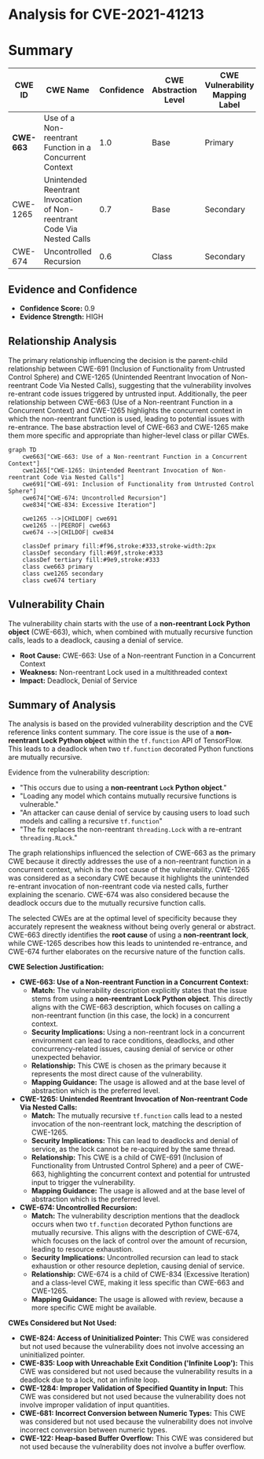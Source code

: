 # Analysis for CVE-2021-41213

# Summary
| CWE ID | CWE Name | Confidence | CWE Abstraction Level | CWE Vulnerability Mapping Label | CWE-Vulnerability Mapping Notes |
|---|---|---|---|---|---|
| **CWE-663** | Use of a Non-reentrant Function in a Concurrent Context | 1.0 | Base | Primary | Allowed |
| CWE-1265 | Unintended Reentrant Invocation of Non-reentrant Code Via Nested Calls | 0.7 | Base | Secondary | Allowed |
| CWE-674 | Uncontrolled Recursion | 0.6 | Class | Secondary | Allowed-with-Review |

## Evidence and Confidence

*   **Confidence Score:** 0.9
*   **Evidence Strength:** HIGH

## Relationship Analysis
The primary relationship influencing the decision is the parent-child relationship between CWE-691 (Inclusion of Functionality from Untrusted Control Sphere) and CWE-1265 (Unintended Reentrant Invocation of Non-reentrant Code Via Nested Calls), suggesting that the vulnerability involves re-entrant code issues triggered by untrusted input. Additionally, the peer relationship between CWE-663 (Use of a Non-reentrant Function in a Concurrent Context) and CWE-1265 highlights the concurrent context in which the non-reentrant function is used, leading to potential issues with re-entrance. The base abstraction level of CWE-663 and CWE-1265 make them more specific and appropriate than higher-level class or pillar CWEs.

```mermaid
graph TD
    cwe663["CWE-663: Use of a Non-reentrant Function in a Concurrent Context"]
    cwe1265["CWE-1265: Unintended Reentrant Invocation of Non-reentrant Code Via Nested Calls"]
    cwe691["CWE-691: Inclusion of Functionality from Untrusted Control Sphere"]
    cwe674["CWE-674: Uncontrolled Recursion"]
    cwe834["CWE-834: Excessive Iteration"]
    
    cwe1265 -->|CHILDOF| cwe691
    cwe1265 --|PEEROF| cwe663
    cwe674 -->|CHILDOF| cwe834
    
    classDef primary fill:#f96,stroke:#333,stroke-width:2px
    classDef secondary fill:#69f,stroke:#333
    classDef tertiary fill:#9e9,stroke:#333
    class cwe663 primary
    class cwe1265 secondary
    class cwe674 tertiary
```

## Vulnerability Chain
The vulnerability chain starts with the use of a **non-reentrant Lock Python object** (CWE-663), which, when combined with mutually recursive function calls, leads to a deadlock, causing a denial of service.
  - **Root Cause:** CWE-663: Use of a Non-reentrant Function in a Concurrent Context
  - **Weakness:** Non-reentrant Lock used in a multithreaded context
  - **Impact:** Deadlock, Denial of Service

## Summary of Analysis
The analysis is based on the provided vulnerability description and the CVE reference links content summary. The core issue is the use of a **non-reentrant Lock Python object** within the `tf.function` API of TensorFlow. This leads to a deadlock when two `tf.function` decorated Python functions are mutually recursive.

Evidence from the vulnerability description:
*   "This occurs due to using a **non-reentrant `Lock` Python object**."
*   "Loading any model which contains mutually recursive functions is vulnerable."
*   "An attacker can cause denial of service by causing users to load such models and calling a recursive `tf.function`"
*   "The fix replaces the non-reentrant `threading.Lock` with a re-entrant `threading.RLock`."

The graph relationships influenced the selection of CWE-663 as the primary CWE because it directly addresses the use of a non-reentrant function in a concurrent context, which is the root cause of the vulnerability. CWE-1265 was considered as a secondary CWE because it highlights the unintended re-entrant invocation of non-reentrant code via nested calls, further explaining the scenario. CWE-674 was also considered because the deadlock occurs due to the mutually recursive function calls.

The selected CWEs are at the optimal level of specificity because they accurately represent the weakness without being overly general or abstract. CWE-663 directly identifies the **root cause** of using a **non-reentrant lock**, while CWE-1265 describes how this leads to unintended re-entrance, and CWE-674 further elaborates on the recursive nature of the function calls.

**CWE Selection Justification:**

*   **CWE-663: Use of a Non-reentrant Function in a Concurrent Context:**
    *   **Match:** The vulnerability description explicitly states that the issue stems from using a **non-reentrant Lock Python object**. This directly aligns with the CWE-663 description, which focuses on calling a non-reentrant function (in this case, the lock) in a concurrent context.
    *   **Security Implications:** Using a non-reentrant lock in a concurrent environment can lead to race conditions, deadlocks, and other concurrency-related issues, causing denial of service or other unexpected behavior.
    *   **Relationship:** This CWE is chosen as the primary because it represents the most direct cause of the vulnerability.
    *   **Mapping Guidance:** The usage is allowed and at the base level of abstraction which is the preferred level.
*   **CWE-1265: Unintended Reentrant Invocation of Non-reentrant Code Via Nested Calls:**
    *   **Match:** The mutually recursive `tf.function` calls lead to a nested invocation of the non-reentrant lock, matching the description of CWE-1265.
    *   **Security Implications:** This can lead to deadlocks and denial of service, as the lock cannot be re-acquired by the same thread.
    *   **Relationship:** This CWE is a child of CWE-691 (Inclusion of Functionality from Untrusted Control Sphere) and a peer of CWE-663, highlighting the concurrent context and potential for untrusted input to trigger the vulnerability.
    *   **Mapping Guidance:** The usage is allowed and at the base level of abstraction which is the preferred level.
*   **CWE-674: Uncontrolled Recursion:**
    *   **Match:** The vulnerability description mentions that the deadlock occurs when two `tf.function` decorated Python functions are mutually recursive. This aligns with the description of CWE-674, which focuses on the lack of control over the amount of recursion, leading to resource exhaustion.
    *   **Security Implications:** Uncontrolled recursion can lead to stack exhaustion or other resource depletion, causing denial of service.
    *   **Relationship:** CWE-674 is a child of CWE-834 (Excessive Iteration) and a class-level CWE, making it less specific than CWE-663 and CWE-1265.
    *   **Mapping Guidance:** The usage is allowed with review, because a more specific CWE might be available.

**CWEs Considered but Not Used:**

*   **CWE-824: Access of Uninitialized Pointer:** This CWE was considered but not used because the vulnerability does not involve accessing an uninitialized pointer.
*   **CWE-835: Loop with Unreachable Exit Condition ('Infinite Loop'):** This CWE was considered but not used because the vulnerability results in a deadlock due to a lock, not an infinite loop.
*   **CWE-1284: Improper Validation of Specified Quantity in Input:** This CWE was considered but not used because the vulnerability does not involve improper validation of input quantities.
*   **CWE-681: Incorrect Conversion between Numeric Types:** This CWE was considered but not used because the vulnerability does not involve incorrect conversion between numeric types.
*   **CWE-122: Heap-based Buffer Overflow:** This CWE was considered but not used because the vulnerability does not involve a buffer overflow.